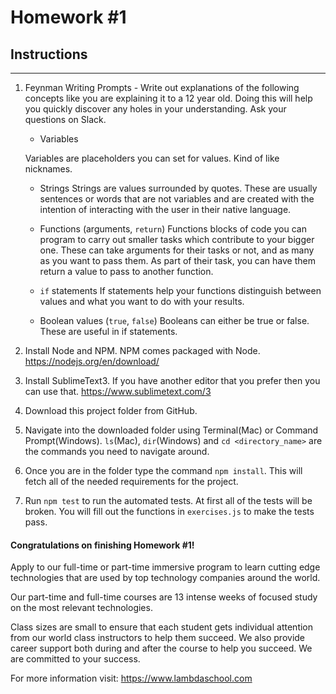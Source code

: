 # Homework #1

## Instructions
---
1. Feynman Writing Prompts - Write out explanations of the following concepts like you are explaining it to a 12 year old.  Doing this will help you quickly discover any holes in your understanding.  Ask your questions on Slack.
		
	* Variables
	
	Variables are placeholders you can set for values.  Kind of like nicknames.
	
	* Strings
	Strings are values surrounded by quotes.  These are usually sentences or words that are not variables and are created with the intention of interacting with the user in their native language.
	
	* Functions (arguments, `return`)
	Functions blocks of code you can program to carry out smaller tasks which contribute to your bigger one.  These can take arguments for their tasks or not, and as many as you want to pass them.  As part of their task, you can have them return a value to pass to another function.
	
	* `if` statements
	If statements help your functions distinguish between values and what you want to do with your results.
	
	* Boolean values (`true`, `false`)
	Booleans can either be true or false.  These are useful in if statements.


2. Install Node and NPM.  NPM comes packaged with Node. https://nodejs.org/en/download/


3. Install SublimeText3.  If you have another editor that you prefer then you can use that. https://www.sublimetext.com/3


4. Download this project folder from GitHub.


5. Navigate into the downloaded folder using Terminal(Mac) or Command Prompt(Windows).  `ls`(Mac), `dir`(Windows) and `cd <directory_name>` are the commands you need to navigate around.


6. Once you are in the folder type the command `npm install`.  This will fetch all of the needed requirements for the project.


7. Run `npm test` to run the automated tests.  At first all of the tests will be broken.  You will fill out the functions in `exercises.js` to make the tests pass.




#### Congratulations on finishing Homework #1!
Apply to our full-time or part-time immersive program to learn cutting edge technologies that are used by top technology companies around the world.

Our part-time and full-time courses are 13 intense weeks of focused study on the most relevant technologies.  

Class sizes are small to ensure that each student gets individual attention from our world class instructors to help them succeed.  We also provide career support both during and after the course to help you succeed.  We are committed to your success.

For more information visit: https://www.lambdaschool.com
